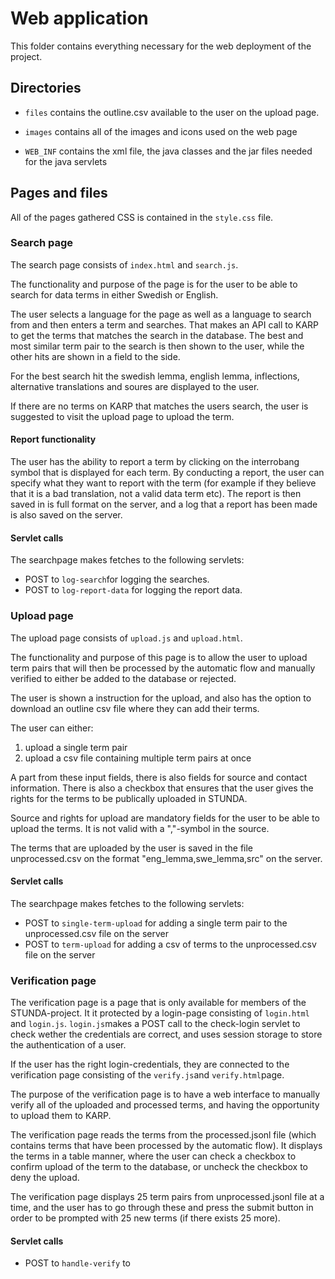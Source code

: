 # Web application
This folder contains everything necessary for the web deployment of the project.

## Directories
- `files` contains the outline.csv available to the user on the upload page.

- `images` contains all of the images and icons used on the web page

- `WEB_INF` contains the xml file, the java classes and the jar files needed for the java servlets

## Pages and files
All of the pages gathered CSS is contained in the `style.css` file.
### Search page
The search page consists of `index.html` and `search.js`.

The functionality and purpose of the page is for the user to be able to search for data terms in either Swedish or English.

The user selects a language for the page as well as a language to search from and then enters a term and searches. That makes an API call to KARP to get the terms that matches the search in the database. The best and most similar term pair to the search is then shown to the user, while the other hits are shown in a field to the side.

For the best search hit the swedish lemma, english lemma, inflections, alternative translations and soures are displayed to the user.

If there are no terms on KARP that matches the users search, the user is suggested to visit the upload page to upload the term.

#### Report functionality
The user has the ability to report a term by clicking on the interrobang symbol that is displayed for each term. By conducting a report, the user can specify what they want to report with the term (for example if they believe that it is a bad translation, not a valid data term etc). The report is then saved in is full format on the server, and a log that a report has been made is also saved on the server.

#### Servlet calls
The searchpage makes fetches to the following servlets:
- POST to `log-search`for logging the searches. 
- POST to `log-report-data` for logging the report data.

### Upload page
The upload page consists of `upload.js` and `upload.html`.

The functionality and purpose of this page is to allow the user to upload term pairs that will then be processed by the automatic flow and manually verified to either be added to the database or rejected.

The user is shown a instruction for the upload, and also has the option to download an outline csv file where they can add their terms.

The user can either:
1. upload a single term pair
2. upload a csv file containing multiple term pairs at once

A part from these input fields, there is also fields for source and contact information. There is also a checkbox that ensures that the user gives the rights for the terms to be publically uploaded in STUNDA.

Source and rights for upload are mandatory fields for the user to be able to upload the terms. It is not valid with a ","-symbol in the source.

The terms that are uploaded by the user is saved in the file unprocessed.csv on the format "eng_lemma,swe_lemma,src" on the server.

#### Servlet calls
The searchpage makes fetches to the following servlets:
- POST to `single-term-upload` for adding a single term pair to the unprocessed.csv file on the server
- POST to `term-upload` for adding a csv of terms to the unprocessed.csv file on the server

### Verification page
The verification page is a page that is only available for members of the STUNDA-project. It it protected by a login-page consisting of `login.html` and `login.js`. `login.js`makes a POST call to the check-login servlet to check wether the credentials are correct, and uses session storage to store the authentication of a user. 

If the user has the right login-credentials, they are connected to the verification page consisting of the `verify.js`and `verify.html`page.

The purpose of the verification page is to have a web interface to manually verify all of the uploaded and processed terms, and having the opportunity to upload them to KARP.

The verification page reads the terms from the processed.jsonl file (which contains terms that have been processed by the automatic flow). It displays the terms in a table manner, where the user can check a checkbox to confirm upload of the term to the database, or uncheck the checkbox to deny the upload.

The verification page displays 25 term pairs from unprocessed.jsonl file at a time, and the user has to go through these and press the submit button in order to be prompted with 25 new terms (if there exists 25 more).

#### Servlet calls
- POST to `handle-verify` to 